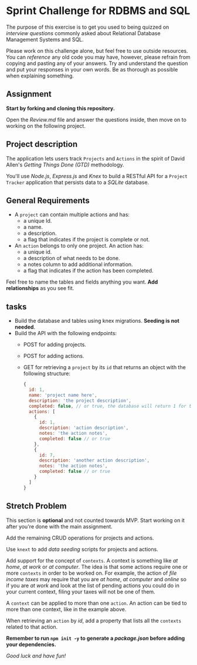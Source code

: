 # Sprint Challenge for RDBMS and SQL

The purpose of this exercise is to get you used to being quizzed on _interview questions_ commonly asked about Relational Database Management Systems and SQL.

Please work on this challenge alone, but feel free to use outside resources. You can _reference_ any old code you may have, however, please refrain from copying and pasting any of your answers. Try and understand the question and put your responses in your own words. Be as thorough as possible when explaining something.

## Assignment

**Start by forking and cloning this repository.**

Open the _Review.md_ file and answer the questions inside, then move on to working on the following project.

## Project description

The application lets users track `Projects` and `Actions` in the spirit of David Allen's _Getting Things Done (GTD)_ methodology.

You'll use _Node.js_, _Express.js_ and _Knex_ to build a RESTful API for a `Project Tracker` application that persists data to a _SQLite_ database.

## General Requirements

- A `project` can contain multiple actions and has:
  - a unique Id.
  - a name.
  - a description.
  - a flag that indicates if the project is complete or not.
- An `action` belongs to only one project. An action has:
  - a unique id.
  - a description of what needs to be done.
  - a notes column to add additional information.
  - a flag that indicates if the action has been completed.

Feel free to name the tables and fields anything you want. **Add relationships** as you see fit.

## tasks

- Build the database and tables using knex migrations. **Seeding is not needed**.
- Build the API with the following endpoints:
  - POST for adding projects.
  - POST for adding actions.
  - GET for retrieving a `project` by its `id` that returns an object
  with the following structure:

    ```js
    {
      id: 1,
      name: 'project name here',
      description: 'the project description',
      completed: false, // or true, the database will return 1 for true and 0 for false
      actions: [
        {
          id: 1,
          description: 'action description',
          notes: 'the action notes',
          completed: false // or true
        },
        {
          id: 7,
          description: 'another action description',
          notes: 'the action notes',
          completed: false // or true
        }
      ]
    }
    ```

## Stretch Problem

This section is **optional** and not counted towards MVP. Start working on it after you're done with the main assignment.

Add the remaining CRUD operations for projects and actions.

Use `knext` to add _data seeding_ scripts for projects and actions.

Add support for the concept of `contexts`. A context is something like _at home_, _at work_ or _at computer_. The idea is that some actions require one or more `contexts` in order to be worked on. For example, the action of _file income taxes_ may require that you are _at home_, _at computer_ and _online_ so if you are _at work_ and look at the list of pending actions you could do in your current context, filing your taxes will not be one of them.

A `context` can be applied to more than one `action`. An action can be tied to more than one context, like in the example above.

When retrieving an `action` by _id_, add a property that lists all the `contexts` related to that action.


**Remember to run `npm init -y` to generate a _package.json_ before adding your dependencies.**

_Good luck and have fun!_

